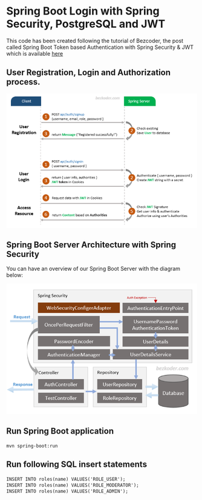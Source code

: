 # Spring Boot Login  with Spring Security, PostgreSQL and JWT
This code has been created following the tutorial of Bezcoder, the post called Spring Boot Token based Authentication with Spring Security & JWT which is available [here](https://www.bezkoder.com/spring-boot-jwt-authentication/)
## User Registration, Login and Authorization process.

![spring-boot-login-flow](spring-boot-login-flow.png)

## Spring Boot Server Architecture with Spring Security
You can have an overview of our Spring Boot Server with the diagram below:

![spring-boot-login-architecture](spring-boot-login-architecture.png)

## Run Spring Boot application
```
mvn spring-boot:run
```

## Run following SQL insert statements
```
INSERT INTO roles(name) VALUES('ROLE_USER');
INSERT INTO roles(name) VALUES('ROLE_MODERATOR');
INSERT INTO roles(name) VALUES('ROLE_ADMIN');
```
